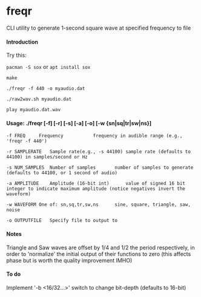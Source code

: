 # freqr
CLI utility to generate 1-second square wave at specified frequency to file

#### Introduction

  Try this:

  `pacman -S sox` or `apt install sox`

  `make`

  `./freqr -f 440 -o myaudio.dat`

  `./raw2wav.sh myaudio.dat`

  `play myaudio.dat.wav`


#### Usage: ./freqr [-f] [-r] [-s] [-a] [-o] [-w {sn|sq|tr|sw|ns}]

	-f FREQ		Frequency			frequency in audible range (e.g., 'freqr -f 440')

	-r SAMPLERATE	Sample rate(e.g., -s 44100)	sample rate (defaults to 44100) in samples/second or Hz

	-s NUM_SAMPLES	Number of samples		number of samples to generate (defaults to 44100, or 1 second of audio)

	-a AMPLITUDE	Amplitude (16-bit int)		value of signed 16 bit integer to indicate maximum amplitude (notice negatives invert the waveform)

	-w WAVEFORM	One of: sn,sq,tr,sw,ns		sine, square, triangle, saw, noise

	-o OUTPUTFILE	Specify file to output to

#### Notes

  Triangle and Saw waves are offset by 1/4 and 1/2 the period respectively, in order to 'normalize' the
  initial output of their functions to zero (this affects phase but is worth the quality improvement IMHO)

#### To do

  Implement '-b <16/32...>' switch to change bit-depth (defaults to 16-bit)
